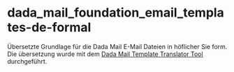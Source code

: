 # dada_mail_foundation_email_templates-de-formal
Übersetzte Grundlage für die Dada Mail E-Mail Dateien in höflicher Sie form.
Die übersetzung wurde mit dem [Dada Mail Template Translator Tool](https://github.com/holzhannes/dada_mail_foundation_email_templates-translator-tool) durchgeführt.
